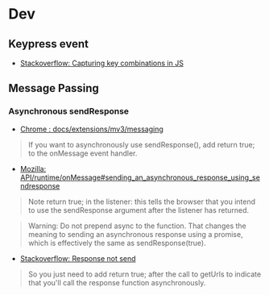 # Dev

## Keypress event
+ [Stackoverflow: Capturing key combinations in JS]( https://stackoverflow.com/questions/16006583/capturing-ctrlz-key-combination-in-javascript)


## Message Passing

### Asynchronous sendResponse

+ [Chrome : docs/extensions/mv3/messaging](https://developer.chrome.com/docs/extensions/mv3/messaging/#simple)

> If you want to asynchronously use sendResponse(),
> add return true; to the onMessage event handler.
+ [Mozilla: API/runtime/onMessage#sending_an_asynchronous_response_using_sendresponse](https://developer.mozilla.org/en-US/docs/Mozilla/Add-ons/WebExtensions/API/runtime/onMessage#sending_an_asynchronous_response_using_sendresponse)

> Note return true; in the listener: this tells the browser that 
> you intend to use the sendResponse argument after the listener has returned.

> Warning: Do not prepend async to the function. That changes the meaning to
> sending an asynchronous response using a promise, which is effectively the
> same as sendResponse(true).

+ [Stackoverflow: Response not send](https://stackoverflow.com/questions/20077487/chrome-extension-message-passing-response-not-sent)

> So you just need to add return true; after the call to getUrls 
> to indicate that you'll call the 
> response function asynchronously.


